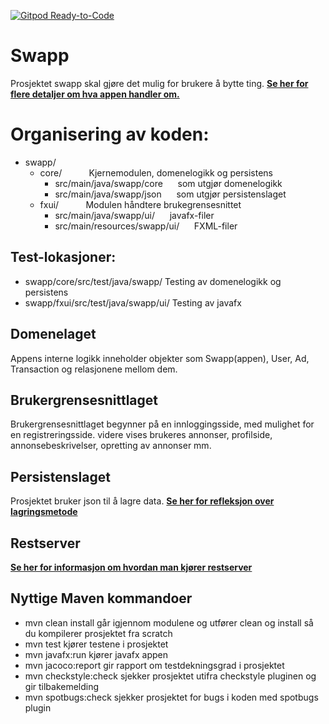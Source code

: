 [![Gitpod Ready-to-Code](https://img.shields.io/badge/Gitpod-Ready--to--Code-blue?logo=gitpod)](https://gitpod.idi.ntnu.no/#https://gitlab.stud.idi.ntnu.no/it1901/groups-2020/gr2069/gr2069)

# Swapp
Prosjektet swapp skal gjøre det mulig for brukere å bytte ting. 
**[Se her for flere detaljer om hva appen handler om.](swapp/OM_PROSJEKTET.md)**

# Organisering av koden:

- swapp/
    - core/              &nbsp;&nbsp;&nbsp;&nbsp;   &nbsp;&nbsp;&nbsp;&nbsp;              Kjernemodulen, domenelogikk og persistens
        - src/main/java/swapp/core  &nbsp;&nbsp;&nbsp;&nbsp;    som utgjør domenelogikk
        - src/main/java/swapp/json   &nbsp;&nbsp;&nbsp;&nbsp;   som utgjør persistenslaget
    - fxui/                         &nbsp;&nbsp;&nbsp;&nbsp;   &nbsp;&nbsp;&nbsp;&nbsp;   Modulen håndtere brukegrensesnittet
        - src/main/java/swapp/ui/    &nbsp;&nbsp;&nbsp;&nbsp;   javafx-filer
        - src/main/resources/swapp/ui/ &nbsp;&nbsp;&nbsp;&nbsp; FXML-filer



## Test-lokasjoner:
- swapp/core/src/test/java/swapp/                Testing av domenelogikk og persistens
- swapp/fxui/src/test/java/swapp/ui/             Testing av javafx

## Domenelaget
Appens interne logikk inneholder objekter som Swapp(appen), User, Ad, Transaction og relasjonene mellom dem.

## Brukergrensesnittlaget
Brukergrensesnittlaget begynner på en innloggingsside, med mulighet for en registreringsside. videre vises brukeres annonser, profilside, annonsebeskrivelser, opretting av annonser mm.

## Persistenslaget
Prosjektet bruker json til å lagre data. **[Se her for refleksjon over lagringsmetode](swapp/OM_PROSJEKTET.md)**

## Restserver
**[Se her for informasjon om hvordan man kjører restserver](swapp/restserver/README.md)**

## Nyttige Maven kommandoer
- mvn clean install
går igjennom modulene og utfører clean og install så du kompilerer prosjektet fra scratch
- mvn test
kjører testene i prosjektet
- mvn javafx:run
kjører javafx appen
- mvn jacoco:report
gir rapport om testdekningsgrad i prosjektet
- mvn checkstyle:check
sjekker prosjektet utifra checkstyle pluginen og gir tilbakemelding
- mvn spotbugs:check
sjekker prosjektet for bugs i koden med spotbugs plugin
